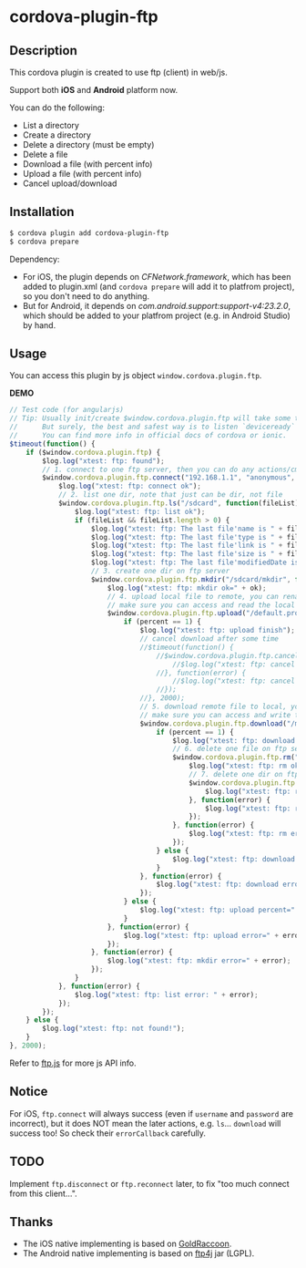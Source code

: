 # cordova-plugin-ftp

## Description

This cordova plugin is created to use ftp (client) in web/js.

Support both **iOS** and **Android** platform now.

You can do the following:

- List a directory
- Create a directory
- Delete a directory (must be empty)
- Delete a file
- Download a file (with percent info)
- Upload a file (with percent info)
- Cancel upload/download

## Installation

```sh
$ cordova plugin add cordova-plugin-ftp
$ cordova prepare
```

Dependency:

- For iOS, the plugin depends on *CFNetwork.framework*, which has been added to plugin.xml (and `cordova prepare` will add it to platfrom project), so you don't need to do anything.
- But for Android, it depends on *com.android.support:support-v4:23.2.0*, which should be added to your platfrom project (e.g. in Android Studio) by hand.

## Usage

You can access this plugin by js object `window.cordova.plugin.ftp`.

**DEMO**

```js
// Test code (for angularjs)
// Tip: Usually init/create $window.cordova.plugin.ftp will take some time, so set a `timeout()` to make sure it's ready.
//      But surely, the best and safest way is to listen `deviceready` event for cordova, or `$ionicPlatform.ready()` for ionic.
//      You can find more info in official docs of cordova or ionic.
$timeout(function() {
	if ($window.cordova.plugin.ftp) {
		$log.log("xtest: ftp: found");
		// 1. connect to one ftp server, then you can do any actions/cmds
		$window.cordova.plugin.ftp.connect("192.168.1.1", "anonymous", "anonymous@", function() {
			$log.log("xtest: ftp: connect ok");
			// 2. list one dir, note that just can be dir, not file
			$window.cordova.plugin.ftp.ls("/sdcard", function(fileList) {
				$log.log("xtest: ftp: list ok");
				if (fileList && fileList.length > 0) {
					$log.log("xtest: ftp: The last file'name is " + fileList[fileList.length - 1].name);
					$log.log("xtest: ftp: The last file'type is " + fileList[fileList.length - 1].type);
					$log.log("xtest: ftp: The last file'link is " + fileList[fileList.length - 1].link);
					$log.log("xtest: ftp: The last file'size is " + fileList[fileList.length - 1].size);
					$log.log("xtest: ftp: The last file'modifiedDate is " + fileList[fileList.length - 1].modifiedDate);
					// 3. create one dir on ftp server
					$window.cordova.plugin.ftp.mkdir("/sdcard/mkdir", function(ok) {
						$log.log("xtest: ftp: mkdir ok=" + ok);
						// 4. upload local file to remote, you can rename at the same time. arg1: local file, arg2: remote file.
						// make sure you can access and read the local file.
						$window.cordova.plugin.ftp.upload("/default.prop", "/sdcard/mkdir/default.prop", function(percent) {
							if (percent == 1) {
								$log.log("xtest: ftp: upload finish");
								// cancel download after some time
								//$timeout(function() {
									//$window.cordova.plugin.ftp.cancel(function(ok) {
										//$log.log("xtest: ftp: cancel ok=" + ok);
									//}, function(error) {
										//$log.log("xtest: ftp: cancel error=" + error);
									//});
								//}, 2000);
								// 5. download remote file to local, you can rename at the same time. arg1: local file, arg2: remote file.
								// make sure you can access and write the local dir.
								$window.cordova.plugin.ftp.download("/mnt/sdcard/download.mp4", "/sdcard/视频/mp4-10MB-720P.mp4", function(percent) {
									if (percent == 1) {
										$log.log("xtest: ftp: download finish");
										// 6. delete one file on ftp server
										$window.cordova.plugin.ftp.rm("/sdcard/mkdir/default.prop", function(ok) {
											$log.log("xtest: ftp: rm ok=" + ok);
											// 7. delete one dir on ftp server, note that just can be empty dir, or will fail
											$window.cordova.plugin.ftp.rmdir("/sdcard/mkdir", function(ok) {
												$log.log("xtest: ftp: rmdir ok=" + ok);
											}, function(error) {
												$log.log("xtest: ftp: rmdir error=" + error);
											});
										}, function(error) {
											$log.log("xtest: ftp: rm error=" + error);
										});
									} else {
										$log.log("xtest: ftp: download percent=" + percent*100 + "%");
									}
								}, function(error) {
									$log.log("xtest: ftp: download error=" + error);
								});
							} else {
								$log.log("xtest: ftp: upload percent=" + percent*100 + "%");
							}
						}, function(error) {
							$log.log("xtest: ftp: upload error=" + error);
						});
					}, function(error) {
						$log.log("xtest: ftp: mkdir error=" + error);
					});
				}
			}, function(error) {
				$log.log("xtest: ftp: list error: " + error);
			});
		});
	} else {
		$log.log("xtest: ftp: not found!");
	}
}, 2000);
```

Refer to [ftp.js](https://github.com/xfally/cordova-plugin-ftp/blob/master/www/ftp.js) for more js API info.

## Notice

For iOS, `ftp.connect` will always success (even if `username` and `password` are incorrect), but it does NOT mean the later actions, e.g. `ls`... `download` will success too! So check their `errorCallback` carefully.

## TODO

Implement `ftp.disconnect` or `ftp.reconnect` later, to fix "too much connect from this client...".

## Thanks

- The iOS native implementing is based on [GoldRaccoon](https://github.com/albertodebortoli/GoldRaccoon).
- The Android native implementing is based on [ftp4j](http://www.sauronsoftware.it/projects/ftp4j/) jar (LGPL).

